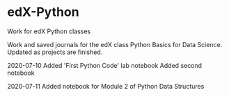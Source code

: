 # edX-Python
Work for edX Python classes

Work and saved journals for the edX class Python Basics for Data Science.
Updated as projects are finished.

2020-07-10
Added 'First Python Code' lab notebook
Added second notebook

2020-07-11
Added notebook for Module 2 of Python Data Structures

